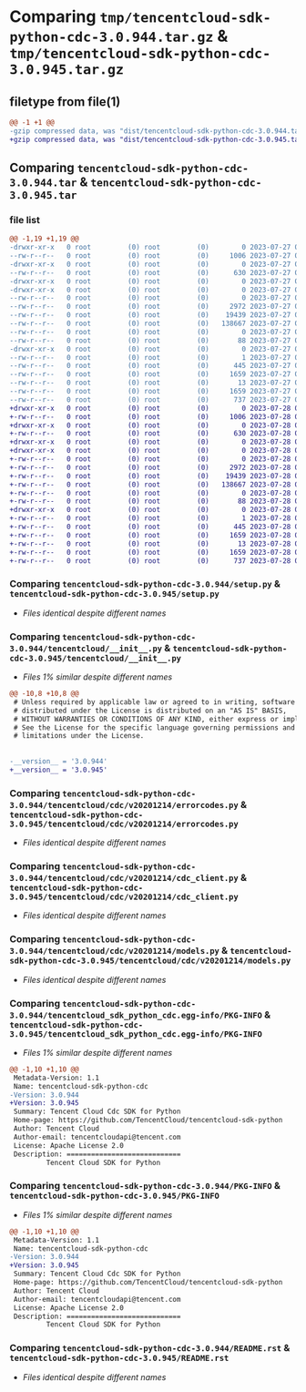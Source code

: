 # Comparing `tmp/tencentcloud-sdk-python-cdc-3.0.944.tar.gz` & `tmp/tencentcloud-sdk-python-cdc-3.0.945.tar.gz`

## filetype from file(1)

```diff
@@ -1 +1 @@
-gzip compressed data, was "dist/tencentcloud-sdk-python-cdc-3.0.944.tar", last modified: Thu Jul 27 02:10:58 2023, max compression
+gzip compressed data, was "dist/tencentcloud-sdk-python-cdc-3.0.945.tar", last modified: Fri Jul 28 00:23:25 2023, max compression
```

## Comparing `tencentcloud-sdk-python-cdc-3.0.944.tar` & `tencentcloud-sdk-python-cdc-3.0.945.tar`

### file list

```diff
@@ -1,19 +1,19 @@
-drwxr-xr-x   0 root         (0) root         (0)        0 2023-07-27 02:10:58.000000 tencentcloud-sdk-python-cdc-3.0.944/
--rw-r--r--   0 root         (0) root         (0)     1006 2023-07-27 02:10:58.000000 tencentcloud-sdk-python-cdc-3.0.944/setup.py
-drwxr-xr-x   0 root         (0) root         (0)        0 2023-07-27 02:10:58.000000 tencentcloud-sdk-python-cdc-3.0.944/tencentcloud/
--rw-r--r--   0 root         (0) root         (0)      630 2023-07-27 02:10:58.000000 tencentcloud-sdk-python-cdc-3.0.944/tencentcloud/__init__.py
-drwxr-xr-x   0 root         (0) root         (0)        0 2023-07-27 02:10:58.000000 tencentcloud-sdk-python-cdc-3.0.944/tencentcloud/cdc/
-drwxr-xr-x   0 root         (0) root         (0)        0 2023-07-27 02:10:58.000000 tencentcloud-sdk-python-cdc-3.0.944/tencentcloud/cdc/v20201214/
--rw-r--r--   0 root         (0) root         (0)        0 2023-07-27 02:10:58.000000 tencentcloud-sdk-python-cdc-3.0.944/tencentcloud/cdc/v20201214/__init__.py
--rw-r--r--   0 root         (0) root         (0)     2972 2023-07-27 02:10:58.000000 tencentcloud-sdk-python-cdc-3.0.944/tencentcloud/cdc/v20201214/errorcodes.py
--rw-r--r--   0 root         (0) root         (0)    19439 2023-07-27 02:10:58.000000 tencentcloud-sdk-python-cdc-3.0.944/tencentcloud/cdc/v20201214/cdc_client.py
--rw-r--r--   0 root         (0) root         (0)   138667 2023-07-27 02:10:58.000000 tencentcloud-sdk-python-cdc-3.0.944/tencentcloud/cdc/v20201214/models.py
--rw-r--r--   0 root         (0) root         (0)        0 2023-07-27 02:10:58.000000 tencentcloud-sdk-python-cdc-3.0.944/tencentcloud/cdc/__init__.py
--rw-r--r--   0 root         (0) root         (0)       88 2023-07-27 02:10:58.000000 tencentcloud-sdk-python-cdc-3.0.944/setup.cfg
-drwxr-xr-x   0 root         (0) root         (0)        0 2023-07-27 02:10:58.000000 tencentcloud-sdk-python-cdc-3.0.944/tencentcloud_sdk_python_cdc.egg-info/
--rw-r--r--   0 root         (0) root         (0)        1 2023-07-27 02:10:58.000000 tencentcloud-sdk-python-cdc-3.0.944/tencentcloud_sdk_python_cdc.egg-info/dependency_links.txt
--rw-r--r--   0 root         (0) root         (0)      445 2023-07-27 02:10:58.000000 tencentcloud-sdk-python-cdc-3.0.944/tencentcloud_sdk_python_cdc.egg-info/SOURCES.txt
--rw-r--r--   0 root         (0) root         (0)     1659 2023-07-27 02:10:58.000000 tencentcloud-sdk-python-cdc-3.0.944/tencentcloud_sdk_python_cdc.egg-info/PKG-INFO
--rw-r--r--   0 root         (0) root         (0)       13 2023-07-27 02:10:58.000000 tencentcloud-sdk-python-cdc-3.0.944/tencentcloud_sdk_python_cdc.egg-info/top_level.txt
--rw-r--r--   0 root         (0) root         (0)     1659 2023-07-27 02:10:58.000000 tencentcloud-sdk-python-cdc-3.0.944/PKG-INFO
--rw-r--r--   0 root         (0) root         (0)      737 2023-07-27 02:10:58.000000 tencentcloud-sdk-python-cdc-3.0.944/README.rst
+drwxr-xr-x   0 root         (0) root         (0)        0 2023-07-28 00:23:25.000000 tencentcloud-sdk-python-cdc-3.0.945/
+-rw-r--r--   0 root         (0) root         (0)     1006 2023-07-28 00:23:25.000000 tencentcloud-sdk-python-cdc-3.0.945/setup.py
+drwxr-xr-x   0 root         (0) root         (0)        0 2023-07-28 00:23:25.000000 tencentcloud-sdk-python-cdc-3.0.945/tencentcloud/
+-rw-r--r--   0 root         (0) root         (0)      630 2023-07-28 00:23:25.000000 tencentcloud-sdk-python-cdc-3.0.945/tencentcloud/__init__.py
+drwxr-xr-x   0 root         (0) root         (0)        0 2023-07-28 00:23:25.000000 tencentcloud-sdk-python-cdc-3.0.945/tencentcloud/cdc/
+drwxr-xr-x   0 root         (0) root         (0)        0 2023-07-28 00:23:25.000000 tencentcloud-sdk-python-cdc-3.0.945/tencentcloud/cdc/v20201214/
+-rw-r--r--   0 root         (0) root         (0)        0 2023-07-28 00:23:25.000000 tencentcloud-sdk-python-cdc-3.0.945/tencentcloud/cdc/v20201214/__init__.py
+-rw-r--r--   0 root         (0) root         (0)     2972 2023-07-28 00:23:25.000000 tencentcloud-sdk-python-cdc-3.0.945/tencentcloud/cdc/v20201214/errorcodes.py
+-rw-r--r--   0 root         (0) root         (0)    19439 2023-07-28 00:23:25.000000 tencentcloud-sdk-python-cdc-3.0.945/tencentcloud/cdc/v20201214/cdc_client.py
+-rw-r--r--   0 root         (0) root         (0)   138667 2023-07-28 00:23:25.000000 tencentcloud-sdk-python-cdc-3.0.945/tencentcloud/cdc/v20201214/models.py
+-rw-r--r--   0 root         (0) root         (0)        0 2023-07-28 00:23:25.000000 tencentcloud-sdk-python-cdc-3.0.945/tencentcloud/cdc/__init__.py
+-rw-r--r--   0 root         (0) root         (0)       88 2023-07-28 00:23:25.000000 tencentcloud-sdk-python-cdc-3.0.945/setup.cfg
+drwxr-xr-x   0 root         (0) root         (0)        0 2023-07-28 00:23:25.000000 tencentcloud-sdk-python-cdc-3.0.945/tencentcloud_sdk_python_cdc.egg-info/
+-rw-r--r--   0 root         (0) root         (0)        1 2023-07-28 00:23:25.000000 tencentcloud-sdk-python-cdc-3.0.945/tencentcloud_sdk_python_cdc.egg-info/dependency_links.txt
+-rw-r--r--   0 root         (0) root         (0)      445 2023-07-28 00:23:25.000000 tencentcloud-sdk-python-cdc-3.0.945/tencentcloud_sdk_python_cdc.egg-info/SOURCES.txt
+-rw-r--r--   0 root         (0) root         (0)     1659 2023-07-28 00:23:25.000000 tencentcloud-sdk-python-cdc-3.0.945/tencentcloud_sdk_python_cdc.egg-info/PKG-INFO
+-rw-r--r--   0 root         (0) root         (0)       13 2023-07-28 00:23:25.000000 tencentcloud-sdk-python-cdc-3.0.945/tencentcloud_sdk_python_cdc.egg-info/top_level.txt
+-rw-r--r--   0 root         (0) root         (0)     1659 2023-07-28 00:23:25.000000 tencentcloud-sdk-python-cdc-3.0.945/PKG-INFO
+-rw-r--r--   0 root         (0) root         (0)      737 2023-07-28 00:23:25.000000 tencentcloud-sdk-python-cdc-3.0.945/README.rst
```

### Comparing `tencentcloud-sdk-python-cdc-3.0.944/setup.py` & `tencentcloud-sdk-python-cdc-3.0.945/setup.py`

 * *Files identical despite different names*

### Comparing `tencentcloud-sdk-python-cdc-3.0.944/tencentcloud/__init__.py` & `tencentcloud-sdk-python-cdc-3.0.945/tencentcloud/__init__.py`

 * *Files 1% similar despite different names*

```diff
@@ -10,8 +10,8 @@
 # Unless required by applicable law or agreed to in writing, software
 # distributed under the License is distributed on an "AS IS" BASIS,
 # WITHOUT WARRANTIES OR CONDITIONS OF ANY KIND, either express or implied.
 # See the License for the specific language governing permissions and
 # limitations under the License.
 
 
-__version__ = '3.0.944'
+__version__ = '3.0.945'
```

### Comparing `tencentcloud-sdk-python-cdc-3.0.944/tencentcloud/cdc/v20201214/errorcodes.py` & `tencentcloud-sdk-python-cdc-3.0.945/tencentcloud/cdc/v20201214/errorcodes.py`

 * *Files identical despite different names*

### Comparing `tencentcloud-sdk-python-cdc-3.0.944/tencentcloud/cdc/v20201214/cdc_client.py` & `tencentcloud-sdk-python-cdc-3.0.945/tencentcloud/cdc/v20201214/cdc_client.py`

 * *Files identical despite different names*

### Comparing `tencentcloud-sdk-python-cdc-3.0.944/tencentcloud/cdc/v20201214/models.py` & `tencentcloud-sdk-python-cdc-3.0.945/tencentcloud/cdc/v20201214/models.py`

 * *Files identical despite different names*

### Comparing `tencentcloud-sdk-python-cdc-3.0.944/tencentcloud_sdk_python_cdc.egg-info/PKG-INFO` & `tencentcloud-sdk-python-cdc-3.0.945/tencentcloud_sdk_python_cdc.egg-info/PKG-INFO`

 * *Files 1% similar despite different names*

```diff
@@ -1,10 +1,10 @@
 Metadata-Version: 1.1
 Name: tencentcloud-sdk-python-cdc
-Version: 3.0.944
+Version: 3.0.945
 Summary: Tencent Cloud Cdc SDK for Python
 Home-page: https://github.com/TencentCloud/tencentcloud-sdk-python
 Author: Tencent Cloud
 Author-email: tencentcloudapi@tencent.com
 License: Apache License 2.0
 Description: ============================
         Tencent Cloud SDK for Python
```

### Comparing `tencentcloud-sdk-python-cdc-3.0.944/PKG-INFO` & `tencentcloud-sdk-python-cdc-3.0.945/PKG-INFO`

 * *Files 1% similar despite different names*

```diff
@@ -1,10 +1,10 @@
 Metadata-Version: 1.1
 Name: tencentcloud-sdk-python-cdc
-Version: 3.0.944
+Version: 3.0.945
 Summary: Tencent Cloud Cdc SDK for Python
 Home-page: https://github.com/TencentCloud/tencentcloud-sdk-python
 Author: Tencent Cloud
 Author-email: tencentcloudapi@tencent.com
 License: Apache License 2.0
 Description: ============================
         Tencent Cloud SDK for Python
```

### Comparing `tencentcloud-sdk-python-cdc-3.0.944/README.rst` & `tencentcloud-sdk-python-cdc-3.0.945/README.rst`

 * *Files identical despite different names*

